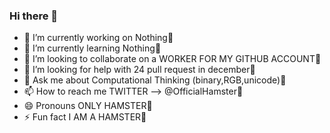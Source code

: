 ### Hi there 👋



- 🔭 I’m currently working on Nothing:hamster:
- 🌱 I’m currently learning Nothing:hamster:
- 👯 I’m looking to collaborate on a WORKER FOR MY GITHUB ACCOUNT:hamster:
- 🤔 I’m looking for help with 24 pull request in december:hamster:
- 💬 Ask me about Computational Thinking (binary,RGB,unicode):hamster:
- 📫 How to reach me TWITTER --> @OfficialHamster:hamster:
- 😄 Pronouns ONLY HAMSTER:hamster:
- ⚡ Fun fact I AM A HAMSTER:hamster:
